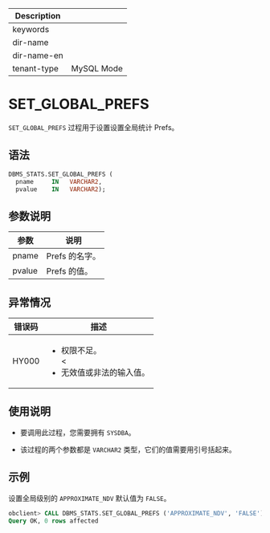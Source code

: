| Description   |                 |
|---------------|-----------------|
| keywords      |                 |
| dir-name      |                 |
| dir-name-en   |                 |
| tenant-type   | MySQL Mode      |

# SET_GLOBAL_PREFS

`SET_GLOBAL_PREFS` 过程用于设置设置全局统计 Prefs。

## 语法

```sql
DBMS_STATS.SET_GLOBAL_PREFS (
  pname     IN   VARCHAR2,
  pvalue    IN   VARCHAR2);
```



## 参数说明

|   参数   |     说明     |
|--------|------------|
| pname  | Prefs 的名字。 |
| pvalue | Prefs 的值。  |



## 异常情况


|    错误码    |     描述      |
|-----------|-------------|
| HY000     |  <ul><li>权限不足。</li><<li>无效值或非法的输入值。</li></ul>     |

## 使用说明

* 要调用此过程，您需要拥有 `SYSDBA`。

* 该过程的两个参数都是 `VARCHAR2` 类型，它们的值需要用引号括起来。


## 示例

设置全局级别的 `APPROXIMATE_NDV` 默认值为 `FALSE`。

```sql
obclient> CALL DBMS_STATS.SET_GLOBAL_PREFS ('APPROXIMATE_NDV', 'FALSE');
Query OK, 0 rows affected
```

